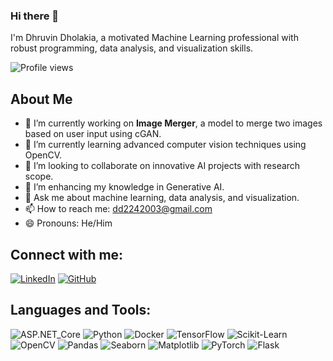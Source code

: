 ### Hi there 👋

I'm Dhruvin Dholakia, a motivated Machine Learning professional with robust programming, data analysis, and visualization skills.

![Profile views](https://komarev.com/ghpvc/?username=AquarlisPrime&color=brightgreen)

## About Me

- 🔭 I’m currently working on **Image Merger**, a model to merge two images based on user input using cGAN.
- 🌱 I’m currently learning advanced computer vision techniques using OpenCV.
- 👯 I’m looking to collaborate on innovative AI projects with research scope.
- 🤔 I’m enhancing my knowledge in Generative AI.
- 💬 Ask me about machine learning, data analysis, and visualization.
- 📫 How to reach me: [dd2242003@gmail.com](mailto:dd2242003@gmail.com)
- 😄 Pronouns: He/Him

## Connect with me:

[![LinkedIn](https://img.shields.io/badge/-LinkedIn-blue)](https://www.linkedin.com/in/dhruvin-dholakia-a69972267/)
[![GitHub](https://img.shields.io/badge/-GitHub-black)](https://github.com/ddhruvin)

## Languages and Tools:

![ASP.NET_Core](https://img.shields.io/badge/-ASP.NET_Core-3776AB?logo=ASP.NET_Core&logoColor=white&style=for-the-badge)
![Python](https://img.shields.io/badge/-Python-3776AB?logo=python&logoColor=white&style=for-the-badge)
![Docker](https://img.shields.io/badge/-Docker-3776AB?logo=docker&logoColor=white&style=for-the-badge)
![TensorFlow](https://img.shields.io/badge/-TensorFlow-FF6F00?logo=tensorflow&logoColor=white&style=for-the-badge)
![Scikit-Learn](https://img.shields.io/badge/-ScikitLearn-F7931E?logo=scikitlearn&logoColor=white&style=for-the-badge)
![OpenCV](https://img.shields.io/badge/-OpenCV-5C3EE8?logo=opencv&logoColor=white&style=for-the-badge)
![Pandas](https://img.shields.io/badge/-Pandas-150458?logo=pandas&logoColor=white&style=for-the-badge)
![Seaborn](https://img.shields.io/badge/-Seaborn-9C27B0?logoColor=white&style=for-the-badge)
![Matplotlib](https://img.shields.io/badge/-Matplotlib-004466?logo=matplotlib&logoColor=white&style=for-the-badge)
![PyTorch](https://img.shields.io/badge/-PyTorch-EE4C2C?logo=pytorch&logoColor=white&style=for-the-badge)
![Flask](https://img.shields.io/badge/-Flask-000000?logo=flask&logoColor=white&style=for-the-badge)
